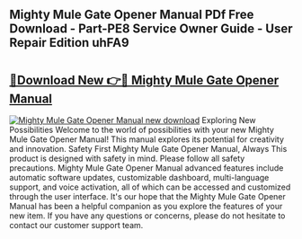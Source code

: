 ## Mighty Mule Gate Opener Manual PDf Free Download - Part-PE8 Service Owner Guide - User Repair Edition uhFA9

# <h2><a href="http://bc39214.oget.top/?id=Mighty+Mule+Gate+Opener+Manual">🔗Download New 👉🔴 Mighty Mule Gate Opener Manual</a></h2>

[![Mighty Mule Gate Opener Manual new download](https://i.imgur.com/5g1atiW.png)](http://bc39214.oget.top/?id=Mighty+Mule+Gate+Opener+Manual)
Exploring New Possibilities Welcome to the world of possibilities with your new Mighty Mule Gate Opener Manual! This manual explores its potential for creativity and innovation. Safety First Mighty Mule Gate Opener Manual, Always This product is designed with safety in mind. Please follow all safety precautions. Mighty Mule Gate Opener Manual advanced features include automatic software updates, customizable dashboard, multi-language support, and voice activation, all of which can be accessed and customized through the user interface. It's our hope that the Mighty Mule Gate Opener Manual has been a helpful companion as you explore the features of your new item. If you have any questions or concerns, please do not hesitate to contact our customer support team.
